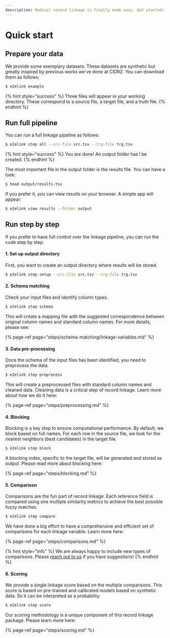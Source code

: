 ```yaml
---
description: Medical record linkage is finally made easy. Get started!
---
```


# Quick start

## Prepare your data

We provide some exemplary datasets. These datasets are synthetic but greatly inspired by previous works we've done at CIDRZ. You can download them as follows:

```bash
$ e2elink example
```

{% hint style="success" %}
Three files will appear in your working directory. These correspond to a source file, a target file, and a truth file.
{% endhint %}

## Run full pipeline

You can run a full linkage pipeline as follows:

```bash
$ e2elink step all --src-file src.tsv --trg-file trg.tsv
```

{% hint style="success" %}
You are done! An output folder has l be created. 
{% endhint %}

The most important file in the output folder is the results file. You can have a look:

```bash
$ head output/results.tsv
```

If you prefer it, you can view results on your browser. A simple app will appear:

```bash
$ e2elink view results --folder output
```

## Run step by step

If you prefer to have full control over the linkage pipeline, you can run the code step by step.

#### 1. Set up output directory

First, you want to create an output directory where results will be stored.

```bash
$ e2elink step setup --src-file src.tsv --trg-file trg.tsv
```

#### 2. Schema matching

Check your input files and identify column types.

```bash
$ e2elink step schema
```

This will create a mapping file with the suggested correspondence between original column names and standard column names. For more details, please see:

{% page-ref page="steps/schema-matching/linkage-variables.md" %}

#### 3. Data pre-processing

Once the schema of the input files has been identified, you need to preprocess the data.

```bash
$ e2elink step preprocess
```

This will create a preprocessed files with standard column names and cleaned data. Cleaning data is a critical step of record linkage. Learn more about how we do it here:

{% page-ref page="steps/preprocessing.md" %}

#### 4. Blocking

Blocking is a key step to ensure computational performance. By default, we block based on full names. For each row in the source file, we look for the nearest neighbors \(best candidates\) in the target file.

```bash
$ e2elink step block
```

A blocking index, specific to the target file, will be generated and stored as output. Please read more about blocking here:

{% page-ref page="steps/blocking.md" %}

#### 5. Comparison

Comparisons are the fun part of record linkage. Each reference field is compared using one multiple similarity metrics to achieve the best possible fuzzy matches.

```bash
$ e2elink step compare
```

We have done a big effort to have a comprehensive and efficient set of comparisons for each linkage variable. Learn more here:

{% page-ref page="steps/comparisons.md" %}

{% hint style="info" %}
We are always happy to include new types of comparisons. Please [reach out to us](https://github.com/ersilia-os/cidrz-e2e-linkage/issues) if you have suggestions!
{% endhint %}

#### 6. Scoring

We provide a single linkage score based on the multiple comparisons. This score is based on pre-trained and calibrated models based on synthetic data. So it can be interpreted as a probability.

```bash
$ e2elink step score
```

Our scoring methodology is a unique component of this record linkage package. Please learn more here:

{% page-ref page="steps/scoring.md" %}

